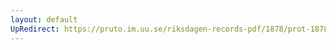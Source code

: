 ```yaml
---
layout: default
UpRedirect: https://pruto.im.uu.se/riksdagen-records-pdf/1878/prot-1878--ak--007.pdf
---
```

